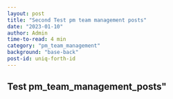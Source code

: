 ```yaml
---
layout: post
title: "Second Test pm team management posts"
date: "2023-01-10"
author: Admin
time-to-read: 4 min
category: "pm_team_management"
background: "base-back"
post-id: uniq-forth-id
---
```


## Test pm_team_management_posts"

